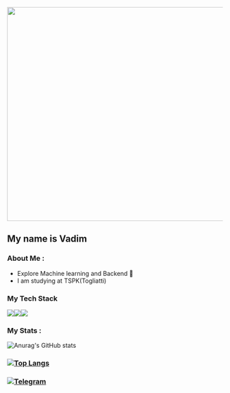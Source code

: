 <div align="center">
  <img src="https://media3.giphy.com/media/4Cpgf1zzMMy4w/giphy.gif?cid=ecf05e47ylrqhsah1j1fp3a9brcnbsln689vjxc13ap2l4lt&rid=giphy.gif&ct=g" width="700" height ="500"/>
</div>

##                                               My name is Vadim
###  About Me :

- Explore Machine learning and Backend 🧠
- I am studying at TSPK(Togliatti)
###   My Tech Stack
<img src="https://img.shields.io/badge/Python-191970?style=for-the-badge&logo=Python&logoColor=yellow"/><img src="https://img.shields.io/badge/Django-013220?style=for-the-badge&logo=Django&logoColor=white"/><img src="https://img.shields.io/badge/Jupyter Notebook-white?style=for-the-badge&logo=rust&logoColor=orange"/>
### My Stats :

![Anurag's GitHub stats](https://github-readme-stats.vercel.app/api?username=Saantej&show_icons=true&theme=dark)

### [![Top Langs](https://github-readme-stats.vercel.app/api/top-langs/?username=Saantej&layout=compact&theme=dark)](https://github.com/anuraghazra/github-readme-stats)



### [![Telegram](https://img.shields.io/badge/-Telegram-42AAFF?style=for-the-badge&logo=telegram&logoColor=black)](https://t.me/santejka)


